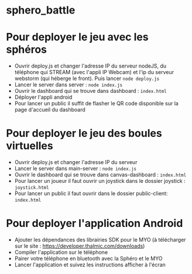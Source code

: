 # sphero_battle

# Pour deployer le jeu avec les sphéros
- Ouvrir deploy.js et changer l'adresse IP du serveur nodeJS, du téléphone qui STREAM (avec l'appli IP Webcam) et l'ip du serveur webstorm (qui héberge le front). Puis lancer `node deploy.js`
- Lancer le server dans server : `node index.js`
- Ouvrir le dashboard qui se trouve dans dashboard : `index.html`
- Déployer l'appli android
- Pour lancer un public il suffit de flasher le QR code disponible sur la page d'accueil du dashboard


# Pour deployer le jeu des boules virtuelles
- Ouvrir deploy.js et changer l'adresse IP du serveur
- Lancer le server dans main-server : `node index.js`
- Ouvrir le dashboard qui se trouve dans canvas-dashboard : `index.html`
- Pour lancer un joueur il faut ouvrir un joystick dans le dossier joystick : `joystick.html`
- Pour lancer un public il faut ouvrir dans le dossier public-client: `index.html`


# Pour deployer l'application Android
- Ajouter les dépendances des librairies SDK pour le MYO (à télécharger sur le site : https://developer.thalmic.com/downloads)
- Compiler l'application sur le téléphone
- Pairer votre téléphone en bluetooth avec la Sphéro et le MYO
- Lancer l'application et suivez les instructions afficher à l'écran

